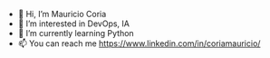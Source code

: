 - 👋 Hi, I’m Mauricio Coria
- 👀 I’m interested in DevOps, IA
- 🌱 I’m currently learning Python
- 📫 You can reach me https://www.linkedin.com/in/coriamauricio/
<!---
mcoria/mcoria is a ✨ special ✨ repository because its `README.md` (this file) appears on your GitHub profile.
You can click the Preview link to take a look at your changes.
--->
